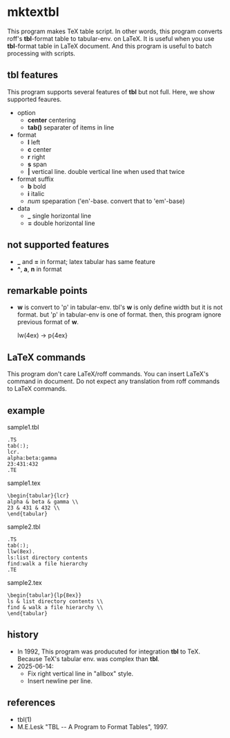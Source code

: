 # mktextbl

This program makes TeX table script.
In other words, 
this program converts roff's **tbl**-format table to tabular-env. on LaTeX.
It is useful when you use **tbl**-format table in LaTeX document.
And this program is useful to batch processing with scripts.

## tbl features

This program supports several features of **tbl** but not full.
Here, we show supported feaures.

- option
    + **center** centering
    + **tab()** separater of items in line
- format
    + **l** left
    + **c** center
    + **r** right
    + **s** span
    + **|** vertical line. double vertical line when used that twice
- format suffix
    + **b** bold
    + **i** italic
    + *num* speparation ('en'-base. convert that to 'em'-base)
- data
    + **_** single horizontal line
    + **=** double horizontal line

## not supported features

- **_** and **=** in format; latex tabular has same feature
- **^**, **a**, **n** in format

## remarkable points

- **w** is convert to 'p' in tabular-env.
  tbl's **w** is only define width but it is not format.
  but 'p' in tabular-env is one of format.
  then, this program ignore previous format of **w**.

  lw(4ex) -> p{4ex}

## LaTeX commands

This program don't care LaTeX/roff commands.
You can insert LaTeX's command in document.
Do not expect any translation from roff commands to LaTeX commands.


## example

sample1.tbl
```
.TS
tab(:);
lcr.
alpha:beta:gamma
23:431:432
.TE
```

sample1.tex
```
\begin{tabular}{lcr}
alpha & beta & gamma \\
23 & 431 & 432 \\
\end{tabular}
```

sample2.tbl
```
.TS
tab(:);
llw(8ex).
ls:list directory contents
find:walk a file hierarchy
.TE
```

sample2.tex
```
\begin{tabular}{lp{8ex}}
ls & list directory contents \\
find & walk a file hierarchy \\
\end{tabular}
```


## history

- In 1992, This program was producuted for integration **tbl** to TeX.
  Because TeX's tabular env. was complex than **tbl**.
- 2025-06-14:
    + Fix right vertical line in "allbox" style.
    + Insert newline per line.

## references

- tbl(1)
- M.E.Lesk "TBL -- A Program to Format Tables", 1997.


